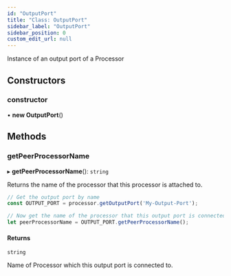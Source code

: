 ```yaml
---
id: "OutputPort"
title: "Class: OutputPort"
sidebar_label: "OutputPort"
sidebar_position: 0
custom_edit_url: null
---
```


Instance of an output port of a Processor

## Constructors

### constructor

• **new OutputPort**()

## Methods

### getPeerProcessorName

▸ **getPeerProcessorName**(): `string`

Returns the name of the processor that this processor is attached to.

```js
// Get the output port by name
const OUTPUT_PORT = processor.getOutputPort('My-Output-Port');

// Now get the name of the processor that this output port is connected ti.
let peerProcessorName = OUTPUT_PORT.getPeerProcessorName();
```

#### Returns

`string`

Name of Processor which this output port is connected to.
